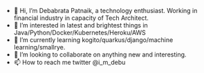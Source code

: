 - 👋 Hi, I’m Debabrata Patnaik, a technology enthusiast. Working in financial industry in capacity of Tech Architect.
- 👀 I’m interested in latest and brightest things in Java/Python/Docker/Kubernetes/Heroku/AWS
- 🌱 I’m currently learning kogito/quarkus/django/machine learning/smallrye. 
- 💞️ I’m looking to collaborate on anything new and interesting.
- 📫 How to reach me twitter @i_m_debu 

<!---
debu999/debu999 is a ✨ special ✨ repository because its `README.md` (this file) appears on your GitHub profile.
You can click the Preview link to take a look at your changes.
--->
